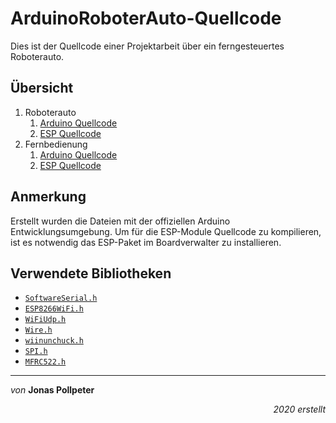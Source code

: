 # ArduinoRoboterAuto-Quellcode
Dies ist der Quellcode einer Projektarbeit über ein ferngesteuertes Roboterauto.

## Übersicht
1. Roboterauto
   1. [Arduino Quellcode](Roboterauto/RoboterautoArduino/RoboterautoArduino.ino)
   2. [ESP Quellcode](Roboterauto/RoboterautoESP/RoboterautoESP.ino)
2. Fernbedienung
   1. [Arduino Quellcode](Fernbedienung/FernbedienungArduino/FernbedienungArduino.ino)
   2. [ESP Quellcode](Fernbedienung/FernbedienungESP/FernbedienungESP.ino)

## Anmerkung
Erstellt wurden die Dateien mit der offiziellen Arduino Entwicklungsumgebung. Um für die ESP-Module Quellcode zu kompilieren, ist es notwendig das ESP-Paket im Boardverwalter zu installieren.

## Verwendete Bibliotheken
* [`SoftwareSerial.h`](https://www.arduino.cc/en/Reference/SoftwareSerial)
* [`ESP8266WiFi.h`](https://github.com/esp8266/Arduino/tree/master/libraries/ESP8266WiFi)
* [`WiFiUdp.h`](https://github.com/esp8266/Arduino/tree/master/libraries/ESP8266WiFi)
* [`Wire.h`](https://www.arduino.cc/en/Reference/Wire)
* [`wiinunchuck.h`](https://github.com/timtro/wiinunchuck-h)
* [`SPI.h`](https://www.arduino.cc/en/Reference/SPI)
* [`MFRC522.h`](https://github.com/miguelbalboa/rfid)

---
_von_ **Jonas Pollpeter**
<p align=right><i>2020 erstellt</i></p>

